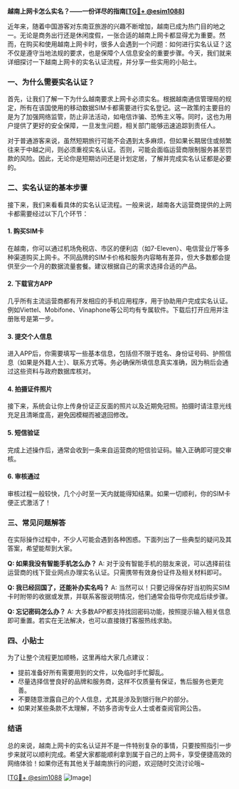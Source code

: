 **越南上网卡怎么实名？——一份详尽的指南[[TG💪+ @esim1088](https://t.me/s/esim1088)]**

近年来，随着中国游客对东南亚旅游的兴趣不断增加，越南已成为热门目的地之一。无论是商务出行还是休闲度假，一张合适的越南上网卡都显得尤为重要。然而，在购买和使用越南上网卡时，很多人会遇到一个问题：如何进行实名认证？这不仅是遵守当地法规的要求，也是保障个人信息安全的重要步骤。今天，我们就来详细探讨一下越南上网卡的实名认证流程，并分享一些实用的小贴士。

### 一、为什么需要实名认证？

首先，让我们了解一下为什么越南要求上网卡必须实名。根据越南通信管理局的规定，所有在该国使用的移动数据SIM卡都需要进行实名登记。这一政策的主要目的是为了加强网络监管，防止非法活动，如电信诈骗、恐怖主义等。同时，这也为用户提供了更好的安全保障，一旦发生问题，相关部门能够迅速追踪到责任人。

对于普通游客来说，虽然短期旅行可能不会遇到太多麻烦，但如果长期居住或频繁往来于中越之间，则必须重视实名认证。否则，可能会面临运营商限制服务甚至罚款的风险。因此，无论你是短期访问还是计划定居，了解并完成实名认证都是必要的。

### 二、实名认证的基本步骤

接下来，我们来看看具体的实名认证流程。一般来说，越南各大运营商提供的上网卡都需要经过以下几个环节：

#### 1. 购买SIM卡
在越南，你可以通过机场免税店、市区的便利店（如7-Eleven）、电信营业厅等多种渠道购买上网卡。不同品牌的SIM卡价格和服务内容略有差异，但大多数都会提供至少一个月的数据流量套餐。建议根据自己的需求选择合适的产品。

#### 2. 下载官方APP
几乎所有主流运营商都有开发相应的手机应用程序，用于协助用户完成实名认证。例如Viettel、Mobifone、Vinaphone等公司均有专属软件。下载后打开应用并注册账号是第一步。

#### 3. 提交个人信息
进入APP后，你需要填写一些基本信息，包括但不限于姓名、身份证号码、护照信息（如果是外籍人士）、联系方式等。务必确保所填信息真实准确，因为稍后会通过这些资料与政府数据库核对。

#### 4. 拍摄证件照片
接下来，系统会让你上传身份证正反面的照片以及近期免冠照。拍摄时请注意光线充足且清晰度高，避免因模糊而被退回修改。

#### 5. 短信验证
完成上述操作后，通常会收到一条来自运营商的短信验证码。输入正确即可提交审核。

#### 6. 审核通过
审核过程一般较快，几个小时至一天内就能得知结果。如果一切顺利，你的SIM卡便正式激活了！

### 三、常见问题解答

在实际操作过程中，不少人可能会遇到各种困惑。下面列出了一些典型的疑问及其答案，希望能帮到大家。

**Q: 如果我没有智能手机怎么办？**
A: 对于没有智能手机的朋友来说，可以选择前往运营商的线下营业网点办理实名认证。只需携带有效身份证件及相关材料即可。

**Q: 我已经回国了，还能补办实名吗？**
A: 当然可以！只要记得保存好当初购买SIM卡时附带的收据或发票，并联系客服说明情况，他们通常会指导你完成后续步骤。

**Q: 忘记密码怎么办？**
A: 大多数APP都支持找回密码功能，按照提示输入相关信息即可重置。若实在无法解决，也可以直接拨打客服热线求助。

### 四、小贴士

为了让整个流程更加顺畅，这里再给大家几点建议：
- 提前准备好所有需要用到的文件，以免临时手忙脚乱。
- 尽量选择信誉良好的品牌和服务商，这样不仅质量有保证，售后服务也更完善。
- 不要随意泄露自己的个人信息，尤其是涉及到银行账户的部分。
- 如果对某些条款不太理解，不妨多咨询专业人士或者查阅官网公告。

### 结语

总的来说，越南上网卡的实名认证并不是一件特别复杂的事情，只要按照指引一步步来就可以顺利完成。希望大家都能顺利拿到属于自己的上网卡，享受便捷高效的网络体验！如果你还有其他关于越南旅行的问题，欢迎随时交流讨论哦~ 

[[TG💪+ @esim1088](https://t.me/s/esim1088) ![Image](https://i.postimg.cc/4NQfJmqS/Snipaste-2025-05-13-00-14-12.png)]